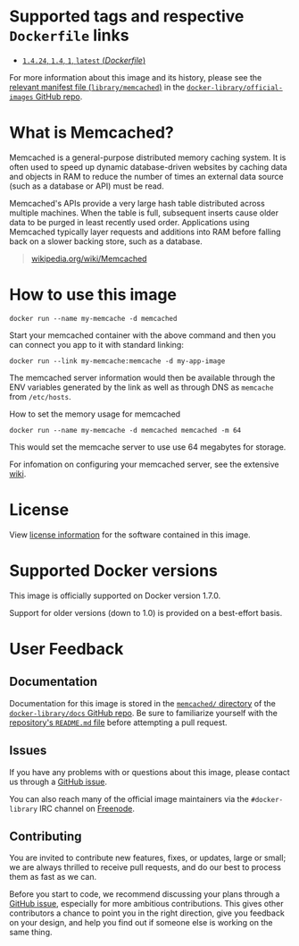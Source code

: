 # Supported tags and respective `Dockerfile` links

-	[`1.4.24`, `1.4`, `1`, `latest` (*Dockerfile*)](https://github.com/docker-library/memcached/blob/d6775e2c9c9b6b6ad719b942f4d56d63a29718f7/Dockerfile)

For more information about this image and its history, please see the [relevant manifest file (`library/memcached`)](https://github.com/docker-library/official-images/blob/master/library/memcached) in the [`docker-library/official-images` GitHub repo](https://github.com/docker-library/official-images).

# What is Memcached?

Memcached is a general-purpose distributed memory caching system. It is often used to speed up dynamic database-driven websites by caching data and objects in RAM to reduce the number of times an external data source (such as a database or API) must be read.

Memcached's APIs provide a very large hash table distributed across multiple machines. When the table is full, subsequent inserts cause older data to be purged in least recently used order. Applications using Memcached typically layer requests and additions into RAM before falling back on a slower backing store, such as a database.

> [wikipedia.org/wiki/Memcached](https://en.wikipedia.org/wiki/Memcached)

# How to use this image

	docker run --name my-memcache -d memcached

Start your memcached container with the above command and then you can connect you app to it with standard linking:

	docker run --link my-memcache:memcache -d my-app-image

The memcached server information would then be available through the ENV variables generated by the link as well as through DNS as `memcache` from `/etc/hosts`.

How to set the memory usage for memcached

	docker run --name my-memcache -d memcached memcached -m 64

This would set the memcache server to use use 64 megabytes for storage.

For infomation on configuring your memcached server, see the extensive [wiki](https://code.google.com/p/memcached/wiki/NewStart).

# License

View [license information](https://github.com/memcached/memcached/blob/master/LICENSE) for the software contained in this image.

# Supported Docker versions

This image is officially supported on Docker version 1.7.0.

Support for older versions (down to 1.0) is provided on a best-effort basis.

# User Feedback

## Documentation

Documentation for this image is stored in the [`memcached/` directory](https://github.com/docker-library/docs/tree/master/memcached) of the [`docker-library/docs` GitHub repo](https://github.com/docker-library/docs). Be sure to familiarize yourself with the [repository's `README.md` file](https://github.com/docker-library/docs/blob/master/README.md) before attempting a pull request.

## Issues

If you have any problems with or questions about this image, please contact us through a [GitHub issue](https://github.com/docker-library/memcached/issues).

You can also reach many of the official image maintainers via the `#docker-library` IRC channel on [Freenode](https://freenode.net).

## Contributing

You are invited to contribute new features, fixes, or updates, large or small; we are always thrilled to receive pull requests, and do our best to process them as fast as we can.

Before you start to code, we recommend discussing your plans through a [GitHub issue](https://github.com/docker-library/memcached/issues), especially for more ambitious contributions. This gives other contributors a chance to point you in the right direction, give you feedback on your design, and help you find out if someone else is working on the same thing.

